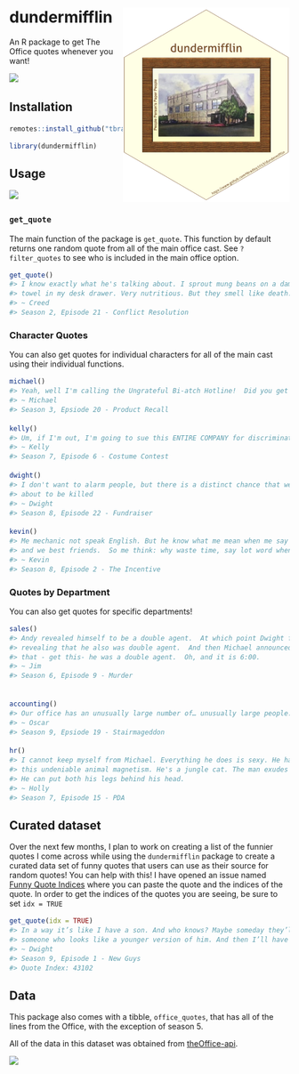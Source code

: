 
<!-- README.md is generated from README.Rmd. Please edit that file -->

# dundermifflin <img src="dundermifflin.png" align="right" width="300px" height="349px" />

An R package to get The Office quotes whenever you want\!

![](https://media.giphy.com/media/Is1O1TWV0LEJi/giphy.gif)

## Installation

``` r
remotes::install_github("tbradley1013/dundermifflin")
```

``` r
library(dundermifflin)
```

## Usage

![](https://media.giphy.com/media/5wWf7H89PisM6An8UAU/source.gif)

### `get_quote`

The main function of the package is `get_quote`. This function by
default returns one random quote from all of the main office cast. See
`?filter_quotes` to see who is included in the main office option.

``` r
get_quote()
#> I know exactly what he's talking about. I sprout mung beans on a damp paper 
#> towel in my desk drawer. Very nutritious. But they smell like death.
#> ~ Creed
#> Season 2, Episode 21 - Conflict Resolution
```

### Character Quotes

You can also get quotes for individual characters for all of the main
cast using their individual functions.

``` r
michael()
#> Yeah, well I'm calling the Ungrateful Bi-atch Hotline!  Did you get all that?
#> ~ Michael
#> Season 3, Epsiode 20 - Product Recall

kelly()
#> Um, if I'm out, I'm going to sue this ENTIRE COMPANY for discrimination.
#> ~ Kelly
#> Season 7, Episode 6 - Costume Contest

dwight()
#> I don't want to alarm people, but there is a distinct chance that we are all 
#> about to be killed
#> ~ Dwight
#> Season 8, Episode 22 - Fundraiser

kevin()
#> Me mechanic not speak English. But he know what me mean when me say “car no go”, 
#> and we best friends.  So me think: why waste time, say lot word when few word do trick?
#> ~ Kevin
#> Season 8, Episode 2 - The Incentive
```

### Quotes by Department

You can also get quotes for specific departments\!

``` r
sales()
#> Andy revealed himself to be a double agent.  At which point Dwight felt comfortable 
#> revealing that he also was double agent.  And then Michael announced to everybody 
#> that - get this- he was a double agent.  Oh, and it is 6:00.
#> ~ Jim
#> Season 6, Episode 9 - Murder


accounting()
#> Our office has an unusually large number of… unusually large people.
#> ~ Oscar
#> Season 9, Epsiode 19 - Stairmageddon

hr()
#> I cannot keep myself from Michael. Everything he does is sexy. He has 
#> this undeniable animal magnetism. He's a jungle cat. The man exudes sex. 
#> He can put both his legs behind his head.
#> ~ Holly
#> Season 7, Episode 15 - PDA
```

## Curated dataset

Over the next few months, I plan to work on creating a list of the
funnier quotes I come across while using the `dundermifflin` package to
create a curated data set of funny quotes that users can use as their
source for random quotes\! You can help with this\! I have opened an
issue named [Funny Quote
Indices](https://github.com/tbradley1013/dundermifflin/issues/1) where
you can paste the quote and the indices of the quote. In order to get
the indices of the quotes you are seeing, be sure to set `idx = TRUE`

``` r
get_quote(idx = TRUE)
#> In a way it’s like I have a son. And who knows? Maybe someday they’ll hire 
#> someone who looks like a younger version of him. And then I’ll have a grandson.
#> ~ Dwight
#> Season 9, Episode 1 - New Guys
#> Quote Index: 43102
```

## Data

This package also comes with a tibble, `office_quotes`, that has all of
the lines from the Office, with the exception of season 5.

All of the data in this dataset was obtained from
[theOffice-api](https://github.com/anGie44/theOffice-api).

![](https://media.giphy.com/media/dsKnRuALlWsZG/giphy.gif)
